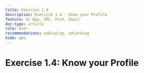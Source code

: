```yaml
---
title: Exercise 1.4
description: Exercise 1.4 - Know your Profile
feature: In App, SMS, Push, Email
doc-type: article
role: User
recommendations: noDisplay, noCatalog
hide: yes
---
```


# Exercise 1.4: Know your Profile

